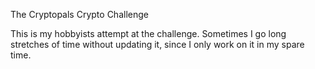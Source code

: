 The Cryptopals Crypto Challenge

This is my hobbyists attempt at the challenge. Sometimes I go long stretches of time without updating it, since I only work on it in my spare time. 
